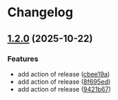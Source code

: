 # Changelog

## [1.2.0](https://github.com/nullplatform/tofu-modules/compare/v1.1.9...v1.2.0) (2025-10-22)


### Features

* add action of release ([cbee19a](https://github.com/nullplatform/tofu-modules/commit/cbee19a5409a914f6468313f650b0b797f29d82e))
* add action of release ([8f695ed](https://github.com/nullplatform/tofu-modules/commit/8f695edf0805a35fbc430c23db60fbadce2da3ec))
* add action of release ([9421b67](https://github.com/nullplatform/tofu-modules/commit/9421b678a8b627b414de068d8ab6a466e4b13a12))
